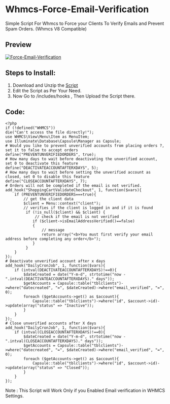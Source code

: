 # Whmcs-Force-Email-Verification
Simple Script For Whmcs to Force your Clients To Verify Emails and Prevent Spam Orders. (Whmcs V8 Compatible) 

## Preview
<a href="https://ibb.co/C7tfqkW"><img src="https://i.ibb.co/Z8J03nN/hGJezBP.png" alt="Force-Email-Verification" border="0"></a>

## Steps to Install:

1. Download and Unzip the <a href="https://shadoxyve.tech/downloads/whmcs-verify.zip">Script</a>
2. Edit the Script as Per Your Need.
3. Now Go to /includes/hooks , Then Upload the Script there.

## Code:

```
<?php
if (!defined("WHMCS"))
die("Can't access the file directly!");
use WHMCS\View\Menu\Item as MenuItem;
use Illuminate\Database\Capsule\Manager as Capsule;
# Would you like to prevent unverified accounts from placing orders ?, set it to false to accept orders
define("PREVENTUNVERIFIEDORDERS", true);
# How many days to wait before deactivating the unverified account, set 0 to deactivate this feature
define("DEACTIVATEACCOUNTAFTERXDAYS", 5);
# How many days to wait before setting the unverified account as closed, set 0 to disable this feature
define("CLOSEACCOUNTAFTERXDAYS", 7);
# Orders will not be completed if the email is not verified.
add_hook("ShoppingCartValidateCheckout", 1, function($vars){
    if (PREVENTUNVERIFIEDORDERS===true){
        // get the client data
        $client = Menu::context("client");
        // verifies if the client is logged in and if it is found
         if (!is_null($client) && $client) {
             // check if the email is not verified
            if ($client->isEmailAddressVerified()==false)
            {
                // message
                return array("<b>You must first verify your email address before completing any order</b>");
            }
         }
    }
});
# Deactivate unverified account after x days
add_hook("DailyCronJob", 1, function($vars){
    if (intval(DEACTIVATEACCOUNTAFTERXDAYS)!==0){
        $dateCreated = date("Y-m-d", strtotime("now - ".intval(DEACTIVATEACCOUNTAFTERXDAYS)." days"));
        $getAccounts = Capsule::table("tblclients")->where("datecreated", "=", $dateCreated)->where("email_verified", "=", 0);
        foreach ($getAccounts->get() as $account){
            Capsule::table("tblclients")->where("id", $account->id)->update(array("status" => "Inactive"));
        }
    }
});
# Close unverified accounts after X days
add_hook("DailyCronJob", 1, function($vars){
    if (intval(CLOSEACCOUNTAFTERXDAYS)!==0){
        $dateCreated = date("Y-m-d", strtotime("now - ".intval(CLOSEACCOUNTAFTERXDAYS)." days"));
        $getAccounts = Capsule::table("tblclients")->where("datecreated", "=", $dateCreated)->where("email_verified", "=", 0);
        foreach ($getAccounts->get() as $account){
            Capsule::table("tblclients")->where("id", $account->id)->update(array("status" => "Closed"));
        }
    }
});
```

Note : This Script will Work Only if you Enabled Email verification in WHMCS Settings.
